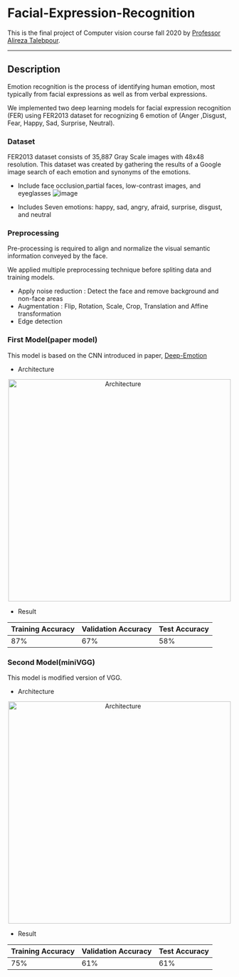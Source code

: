 # Facial-Expression-Recognition
This is the final project of Computer vision course fall 2020 by [Professor Alireza Talebpour](http://facultymembers.sbu.ac.ir/talebpour/). 

---

## Description

Emotion recognition is the process of identifying human emotion, most typically from facial expressions as well as from verbal expressions.

We implemented two deep learning models for facial expression recognition (FER) using FER2013 dataset for recognizing 6 emotion of (Anger ,Disgust, Fear, Happy, Sad, 
Surprise, Neutral).

### Dataset

FER2013 dataset consists of 35,887 Gray Scale images with 48x48 resolution. This dataset was created by gathering the results of a Google image search of each emotion and synonyms​ ​of​ ​the​ ​emotions. 
  * Include face occlusion,partial faces, low-contrast images, and eyeglasses
  ![image](https://user-images.githubusercontent.com/47450201/152584888-9cb081ce-fb0f-4610-a7ca-eb047f9132e4.png)

  * Includes Seven emotions: happy, sad, angry, afraid, surprise, disgust, and neutral


### Preprocessing
Pre-processing is required to align and normalize the visual semantic information conveyed by the face.

We applied multiple preprocessing technique before spliting data and training models.
* Apply noise reduction : Detect the face and remove background and non-face areas
* Augmentation : Flip, Rotation, Scale, Crop, Translation and Affine transformation
* Edge detection 

### First Model(paper model)
This model is based on the CNN introduced in paper, [Deep-Emotion](https://arxiv.org/abs/1902.01019)
* Architecture

<p align="center">
  <img src="result1.png" width="500" title="Architecture">
</p>

* Result

| Training Accuracy  | Validation Accuracy | Test Accuracy |
| ------------- | ------------- | ------------- |
| 87% | 67%  | 58% |


### Second Model(miniVGG)
This model is modified version of VGG.
* Architecture

<p align="center">
  <img src="result2.png" width="500" title=" Architecture">
</p>

* Result


| Training Accuracy  | Validation Accuracy | Test Accuracy |
| ------------- | ------------- | ------------- |
| 75% | 61%  | 61% |
